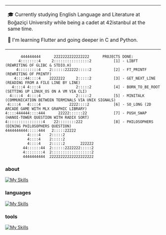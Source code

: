 <table>
  <tr>
    <td valign="center">
      
🎓  Currently studying English Language and Literature at Boğaziçi University while being a cadet at 42istanbul at the same time.

🌱  I'm learning Flutter and going deeper in C and Python.
    
  </tr>
  </table>

```
       444444444      2222222222222222      PROJECTS DONE: 
      4::::::::4     2::::::::::::::::2          [1] - LIBFT (REWRITING OF GLIBC & STDIO.H)  
     4:::::::::4    2::::::222222:::::2          [2] - FT_PRINTF (REWRITING OF PRINTF)
    4::::44::::4    2222222     2:::::2          [3] - GET_NEXT_LINE (READING FROM A FILE LINE BY LINE)
   4::::4 4::::4                2:::::2          [4] - BORN_TO_BE_ROOT (SETTING UP LINUX_OS ON A VM VIA CLI)
  4::::4  4::::4                2:::::2          [5] - MINITALK (COMMUNICATION BETWEEN TERMINALS VIA UNIX SIGNALS)
 4::::4   4::::4             2222::::2           [6] - SO_LONG (2D ARCADE GAME WITH MLX GRAPHIC LIBRARY)
4::::444444::::444      22222::::::22            [7] - PUSH_SWAP (HANOI-TOWER QUESTION WITH RADIX SORT)
4::::::::::::::::4    22::::::::222              [8] - PHILOSOPHERS (DINING PHILOSOPHERS QUESTION)
4444444444:::::444   2:::::22222
          4::::4    2:::::2
          4::::4    2:::::2
          4::::4    2:::::2       222222
        44::::::44  2::::::2222222:::::2
        4::::::::4  2::::::::::::::::::2
        4444444444  22222222222222222222	
```

### about

[![My Skills](https://skillicons.dev/icons?i=linkedin&theme=dark)](https://www.linkedin.com/in/bu%C4%9Frahan-karamollao%C4%9Flu-395a571b7/)

### languages

[![My Skills](https://skillicons.dev/icons?i=c,python,dart,bash&theme=dark)]()

### **tools**

[![My Skills](https://skillicons.dev/icons?i=vscode,visualstudio,androidstudio,vim,git,github,linux&theme=dark)]()
